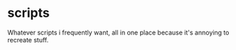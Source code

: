 # scripts
Whatever scripts i frequently want, all in one place because it's annoying to recreate stuff.
